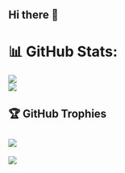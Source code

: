 ## Hi there 👋

<!--
**amit-hinge/amit-hinge** is a ✨ _special_ ✨ repository because its `README.md` (this file) appears on your GitHub profile.

Here are some ideas to get you started:

- 🔭 I’m currently working on ...
- 🌱 I’m currently learning ...
- 👯 I’m looking to collaborate on ...
- 🤔 I’m looking for help with ...
- 💬 Ask me about ...
- 📫 How to reach me: ...
- 😄 Pronouns: ...
- ⚡ Fun fact: ...
-->

# 📊 GitHub Stats:
![](https://github-readme-stats.vercel.app/api?username=amit-hinge&theme=dark&hide_border=false&include_all_commits=true&count_private=true)<br/>
![](https://github-readme-streak-stats.herokuapp.com/?user=amit-hinge&theme=dark&hide_border=false)<br/>

## 🏆 GitHub Trophies
![](https://github-profile-trophy.vercel.app/?username=aditya9940&theme=radical&no-frame=false&no-bg=true&margin-w=4)
---
[![](https://visitcount.itsvg.in/api?id=aditya9940&icon=0&color=0)](https://visitcount.itsvg.in)

<!-- Proudly created with GPRM ( https://gprm.itsvg.in ) -->

